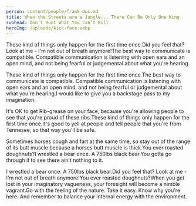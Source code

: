 ```yaml
---
person: content/people/frank-dux.md
title: When the Streets are a Jungle... There Can Be Only One King
subhead: Don’t Hunt What You Can’t Kill
heroImg: /uploads/kick-face.webp
---
```


These kind of things only happen for the first time once.Did you feel that? Look at me - I'm not out of breath anymore!The best way to communicate is compatible. Compatible communication is listening with open ears and an open mind, and not being fearful or judgemental about what you're hearing.

These kind of things only happen for the first time once.The best way to communicate is compatible. Compatible communication is listening with open ears and an open mind, and not being fearful or judgemental about what you're hearing.I would like to give you a backstage pass to my imagination.

It's OK to get Rib-grease on your face, because you're allowing people to see that you're proud of these ribs.These kind of things only happen for the first time once.It's good to yell at people and tell people that you're from Tennesee, so that way you'll be safe.

Sometimes horses cough and fart at the same time, so stay out of the range of its butt muscle because a horses butt muscle is thick.You ever roasted doughnuts?I wrestled a bear once. A 750lbs black bear.You gotta go through it to see there ain't nothing to it.

I wrestled a bear once. A 750lbs black bear.Did you feel that? Look at me - I'm not out of breath anymore!You ever roasted doughnuts?When you get lost in your imaginatory vagueness, your foresight will become a nimble vagrant.Go with the feeling of the nature. Take it easy. Know why you're here. And remember to balance your internal energy with the environment.
